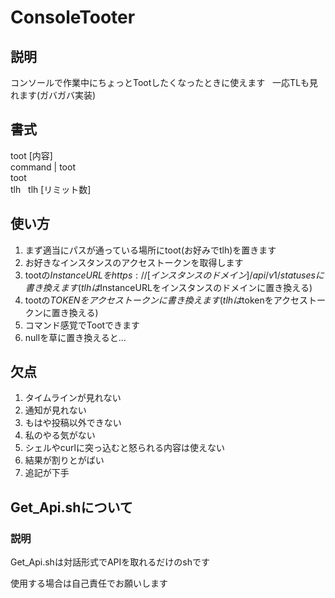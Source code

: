 # ConsoleTooter
## 説明
コンソールで作業中にちょっとTootしたくなったときに使えます  
一応TLも見れます(ガバガバ実装)
## 書式
toot [内容]  
command | toot  
toot  
tlh  
tlh [リミット数]
## 使い方
1. まず適当にパスが通っている場所にtoot(お好みでtlh)を置きます
2. お好きなインスタンスのアクセストークンを取得します
3. tootの$InstanceURLをhttps://[インスタンスのドメイン]/api/v1/statusesに書き換えます(tlhは$InstanceURLをインスタンスのドメインに置き換える)
4. tootの$TOKENをアクセストークンに書き換えます(tlhは$tokenをアクセストークンに置き換える)
5. コマンド感覚でTootできます
0. nullを草に置き換えると…
## 欠点
1. タイムラインが見れない
2. 通知が見れない
3. もはや投稿以外できない
4. 私のやる気がない
5. シェルやcurlに突っ込むと怒られる内容は使えない
6. 結果が割りとがばい
7. 追記が下手
## Get_Api.shについて
### 説明
Get_Api.shは対話形式でAPIを取れるだけのshです

使用する場合は自己責任でお願いします
